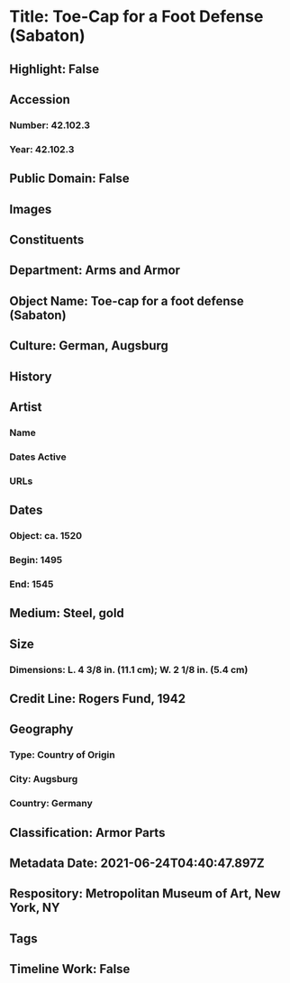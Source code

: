 # Title: Toe-Cap for a Foot Defense (Sabaton)
## Highlight: False
## Accession
### Number: 42.102.3
### Year: 42.102.3
## Public Domain: False
## Images
## Constituents
## Department: Arms and Armor
## Object Name: Toe-cap for a foot defense (Sabaton)
## Culture: German, Augsburg
## History
## Artist
### Name
### Dates Active
### URLs
## Dates
### Object: ca. 1520
### Begin: 1495
### End: 1545
## Medium: Steel, gold
## Size
### Dimensions: L. 4 3/8 in. (11.1 cm); W. 2 1/8 in. (5.4 cm)
## Credit Line: Rogers Fund, 1942
## Geography
### Type: Country of Origin
### City: Augsburg
### Country: Germany
## Classification: Armor Parts
## Metadata Date: 2021-06-24T04:40:47.897Z
## Respository: Metropolitan Museum of Art, New York, NY
## Tags
## Timeline Work: False
